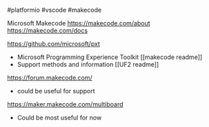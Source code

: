 #platformio #vscode #makecode 

Microsoft Makecode
https://makecode.com/about
https://makecode.com/docs

https://github.com/microsoft/pxt 
- Microsoft Programming Experience Toolkit
[[makecode readme]] 
- Support methods and information
[[UF2 readme]] 

https://forum.makecode.com/ 
- could be useful for support

https://maker.makecode.com/multiboard
- Could be most useful for now

